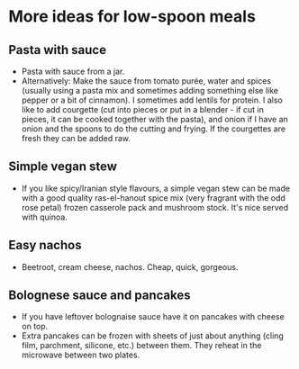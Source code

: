 # More ideas for low-spoon meals

## Pasta with sauce

- Pasta with sauce from a jar.
- Alternatively: Make the sauce from tomato purée, water and spices (usually using a pasta mix and sometimes adding something else like pepper or a bit of cinnamon). I sometimes add lentils for protein. I also like to add courgette (cut into pieces or put in a blender - if cut in pieces, it can be cooked together with the pasta), and onion if I have an onion and the spoons to do the cutting and frying. If the courgettes are fresh they can be added raw.

## Simple vegan stew

- If you like spicy/Iranian style flavours, a simple vegan stew can be made with a good quality ras-el-hanout spice mix (very fragrant with the odd rose petal) frozen casserole pack and mushroom stock. It's nice served with quinoa.

## Easy nachos

- Beetroot, cream cheese, nachos. Cheap, quick, gorgeous.

## Bolognese sauce and pancakes

- If you have leftover bolognaise sauce have it on pancakes with cheese on top.
- Extra pancakes can be frozen with sheets of just about anything (cling film, parchment, silicone, etc.) between them. They reheat in the microwave between two plates.
